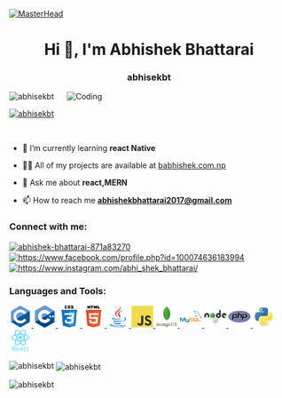 [![MasterHead](https://img.freepik.com/free-vector/wireframe-robot-ai-artificial-intelligence-robotic-hand-machine-learning-cyber-mind-domination-concept_127544-854.jpg?w=900&t=st=1720199857~exp=1720200457~hmac=44c921ad057dd5c481d88f1077666dbc5ebfb7cc058fc8a5717cfd148aa908d1)](https://babhishek.com.np)
<h1 align="center">Hi 👋, I'm Abhishek Bhattarai</h1>
<h3 align="center">abhisekbt</h3>
<img align="right" alt="Coding" width="400" src="https://media1.giphy.com/media/v1.Y2lkPTc5MGI3NjExY2R6YWVkZmYyeXMzZXZ1MmEyZXFseWdlcjM3dHNvaGswNDFzNm83eiZlcD12MV9pbnRlcm5hbF9naWZfYnlfaWQmY3Q9Zw/bJ4TVNYNUympPgcpem/giphy.webp">

<p align="left"> <img src="https://komarev.com/ghpvc/?username=abhisekbt&label=Profile%20views&color=0e75b6&style=flat" alt="abhisekbt" /> </p>

<p align="left"> <a href="https://github.com/ryo-ma/github-profile-trophy"><img src="https://github-profile-trophy.vercel.app/?username=abhisekbt" alt="abhisekbt" /></a> </p>

<p align="left"> <a href="https://twitter.com/" target="blank"><img src="https://img.shields.io/twitter/follow/?logo=twitter&style=for-the-badge" alt="" /></a> </p>

- 🌱 I’m currently learning **react Native**

- 👨‍💻 All of my projects are available at [babhishek.com.np](babhishek.com.np)

- 💬 Ask me about **react,MERN**

- 📫 How to reach me **abhishekbhattarai2017@gmail.com**

<h3 align="left">Connect with me:</h3>
<p align="left">
<a href="https://linkedin.com/in/abhishek-bhattarai-871a83270" target="blank"><img align="center" src="https://raw.githubusercontent.com/rahuldkjain/github-profile-readme-generator/master/src/images/icons/Social/linked-in-alt.svg" alt="abhishek-bhattarai-871a83270" height="30" width="40" /></a>
<a href="https://fb.com/https://www.facebook.com/profile.php?id=100074636183994" target="blank"><img align="center" src="https://raw.githubusercontent.com/rahuldkjain/github-profile-readme-generator/master/src/images/icons/Social/facebook.svg" alt="https://www.facebook.com/profile.php?id=100074636183994" height="30" width="40" /></a>
<a href="https://instagram.com/https://www.instagram.com/abhi_shek_bhattarai/" target="blank"><img align="center" src="https://raw.githubusercontent.com/rahuldkjain/github-profile-readme-generator/master/src/images/icons/Social/instagram.svg" alt="https://www.instagram.com/abhi_shek_bhattarai/" height="30" width="40" /></a>
</p>

<h3 align="left">Languages and Tools:</h3>
<p align="left"> <a href="https://www.cprogramming.com/" target="_blank" rel="noreferrer"> <img src="https://raw.githubusercontent.com/devicons/devicon/master/icons/c/c-original.svg" alt="c" width="40" height="40"/> </a> <a href="https://www.w3schools.com/cpp/" target="_blank" rel="noreferrer"> <img src="https://raw.githubusercontent.com/devicons/devicon/master/icons/cplusplus/cplusplus-original.svg" alt="cplusplus" width="40" height="40"/> </a> <a href="https://www.w3schools.com/css/" target="_blank" rel="noreferrer"> <img src="https://raw.githubusercontent.com/devicons/devicon/master/icons/css3/css3-original-wordmark.svg" alt="css3" width="40" height="40"/> </a> <a href="https://www.w3.org/html/" target="_blank" rel="noreferrer"> <img src="https://raw.githubusercontent.com/devicons/devicon/master/icons/html5/html5-original-wordmark.svg" alt="html5" width="40" height="40"/> </a> <a href="https://www.java.com" target="_blank" rel="noreferrer"> <img src="https://raw.githubusercontent.com/devicons/devicon/master/icons/java/java-original.svg" alt="java" width="40" height="40"/> </a> <a href="https://developer.mozilla.org/en-US/docs/Web/JavaScript" target="_blank" rel="noreferrer"> <img src="https://raw.githubusercontent.com/devicons/devicon/master/icons/javascript/javascript-original.svg" alt="javascript" width="40" height="40"/> </a> <a href="https://www.mongodb.com/" target="_blank" rel="noreferrer"> <img src="https://raw.githubusercontent.com/devicons/devicon/master/icons/mongodb/mongodb-original-wordmark.svg" alt="mongodb" width="40" height="40"/> </a> <a href="https://www.mysql.com/" target="_blank" rel="noreferrer"> <img src="https://raw.githubusercontent.com/devicons/devicon/master/icons/mysql/mysql-original-wordmark.svg" alt="mysql" width="40" height="40"/> </a> <a href="https://nodejs.org" target="_blank" rel="noreferrer"> <img src="https://raw.githubusercontent.com/devicons/devicon/master/icons/nodejs/nodejs-original-wordmark.svg" alt="nodejs" width="40" height="40"/> </a> <a href="https://www.php.net" target="_blank" rel="noreferrer"> <img src="https://raw.githubusercontent.com/devicons/devicon/master/icons/php/php-original.svg" alt="php" width="40" height="40"/> </a> <a href="https://www.python.org" target="_blank" rel="noreferrer"> <img src="https://raw.githubusercontent.com/devicons/devicon/master/icons/python/python-original.svg" alt="python" width="40" height="40"/> </a> <a href="https://reactjs.org/" target="_blank" rel="noreferrer"> <img src="https://raw.githubusercontent.com/devicons/devicon/master/icons/react/react-original-wordmark.svg" alt="react" width="40" height="40"/> </a> </p>

<p><img align="left" src="https://github-readme-stats.vercel.app/api/top-langs?username=abhisekbt&show_icons=true&locale=en&layout=compact" alt="abhisekbt" /></p>

<p>&nbsp;<img align="center" src="https://github-readme-stats.vercel.app/api?username=abhisekbt&show_icons=true&locale=en" alt="abhisekbt" /></p>

<p><img align="center" src="https://github-readme-streak-stats.herokuapp.com/?user=abhisekbt&" alt="abhisekbt" /></p>
